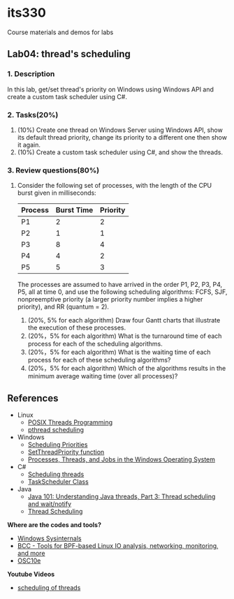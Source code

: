 # its330
Course materials and demos for labs

## Lab04: thread's scheduling

### 1. Description
In this lab,  get/set thread's priority on Windows using Windows API and create a custom task scheduler using C#.


### 2. Tasks(20%) 
1. (10%) Create one thread on Windows Server using Windows API, show its default thread priority, change its priority to a different one then show it again. 
2. (10%) Create a custom task scheduler using C#, and show the threads.

### 3. Review questions(80%)
1. Consider the following set of processes, with the length of the CPU burst given in milliseconds:
   
   | Process | Burst Time | Priority |
   | ------- | ---------- | -------- |
   | P1 | 2 | 2 |
   | P2 | 1 | 1 |
   | P3 | 8 | 4 |
   | P4 | 4 | 2 |
   | P5 | 5 | 3 |

   The processes are assumed to have arrived in the order P1, P2, P3, P4, P5, all at time 0, and use the following scheduling algorithms: FCFS, SJF, nonpreemptive priority (a larger priority number implies a higher priority), and RR (quantum = 2).
   1. (20%, 5% for each algorithm) Draw four Gantt charts that illustrate the execution of these processes.
   2. (20%，5% for each algorithm) What is the turnaround time of each process for each of the scheduling algorithms.
   3. (20%，5% for each algorithm) What is the waiting time of each process for each of these scheduling algorithms?
   4. (20%，5% for each algorithm) Which of the algorithms results in the minimum average waiting time (over all processes)?

## References
* Linux
  * [POSIX Threads Programming](https://computing.llnl.gov/tutorials/pthreads/)
  * [pthread scheduling](http://man7.org/linux/man-pages/man3/pthread_getschedparam.3.html)
* Windows
  * [Scheduling Priorities](https://docs.microsoft.com/en-us/windows/win32/procthread/scheduling-priorities)
  * [SetThreadPriority function](https://docs.microsoft.com/en-us/windows/win32/api/processthreadsapi/nf-processthreadsapi-setthreadpriority?redirectedfrom=MSDN)
  * [Processes, Threads, and Jobs in the Windows Operating System](https://www.microsoftpressstore.com/articles/article.aspx?p=2233328&seqNum=7)
* C#
  * [Scheduling threads](https://docs.microsoft.com/en-us/dotnet/standard/threading/scheduling-threads)
  * [TaskScheduler Class](https://docs.microsoft.com/en-us/dotnet/api/system.threading.tasks.taskscheduler?view=netframework-4.8)
* Java
  * [Java 101: Understanding Java threads, Part 3: Thread scheduling and wait/notify](https://www.javaworld.com/article/2071214/java-101--understanding-java-threads--part-3--thread-scheduling-and-wait-notify.html)
  * [Thread Scheduling](https://www.math.uni-hamburg.de/doc/java/tutorial/essential/threads/priority.html)


**Where are the codes and tools?**
* [Windows Sysinternals](https://docs.microsoft.com/en-us/sysinternals/)
* [BCC - Tools for BPF-based Linux IO analysis, networking, monitoring, and more](https://github.com/iovisor/bcc)
* [OSC10e](https://github.com/greggagne/osc10e)


**Youtube Videos**
* [scheduling of threads](https://youtu.be/a2eShvUibf8)




